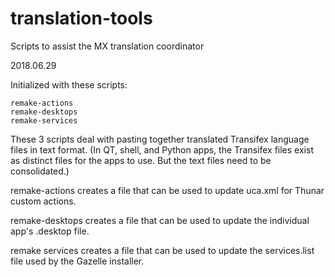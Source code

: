 # translation-tools
Scripts to assist the MX translation coordinator

2018.06.29

Initialized with these scripts:

	remake-actions
	remake-desktops
	remake-services

These 3 scripts deal with pasting together translated Transifex language files
in text format. (In QT, shell, and Python apps, the Transifex files exist as
distinct files for the apps to use. But the text files need to be consolidated.)

remake-actions  creates a file that can be used to update uca.xml for Thunar
                custom actions.

remake-desktops creates a file that can be used to update the individual app's
                .desktop file.

remake services creates a file that can be used to update the services.list file
                used by the Gazelle installer.
                